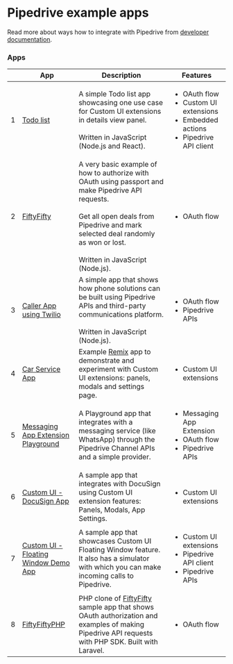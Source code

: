 # Pipedrive example apps

Read more about ways how to integrate with Pipedrive from [developer documentation](https://pipedrive.readme.io/docs).

### Apps

|     | App                                                                          | Description                                                                                                                                                                                                                               | Features                                                                                                        |
| --- | ---------------------------------------------------------------------------- | ----------------------------------------------------------------------------------------------------------------------------------------------------------------------------------------------------------------------------------------- | --------------------------------------------------------------------------------------------------------------- |
| 1   | [Todo list](/apps/todo)                                                      | A simple Todo list app showcasing one use case for Custom UI extensions in details view panel.<br/><br/>Written in JavaScript (Node.js and React).                                                                                        | <ul><li>OAuth flow</li><li>Custom UI extensions</li><li>Embedded actions</li><li>Pipedrive API client</li></ul> |
| 2   | [FiftyFifty](https://github.com/pipedrive/FiftyFifty)                        | A very basic example of how to authorize with OAuth using passport and make Pipedrive API requests.<br/><br />Get all open deals from Pipedrive and mark selected deal randomly as won or lost.<br/><br/>Written in JavaScript (Node.js). | <ul><li>OAuth flow</li></ul>                                                                                    |
| 3   | [Caller App using Twilio](/apps/caller)                                      | A simple app that shows how phone solutions can be built using Pipedrive APIs and third-party communications platform.<br/><br/>Written in JavaScript (Node.js).                                                                          | <ul><li>OAuth flow</li><li>Pipedrive APIs</li></ul>                                                             |
| 4   | [Car Service App](/apps/remix-cars-service)                                  | Example [Remix](https://remix.run) app to demonstrate and experiment with Custom UI extensions: panels, modals and settings page.                                                                                                         | <ul><li>Custom UI extensions</li></ul>                                                                          |
| 5   | [Messaging App Extension Playground](/apps/messaging-app-extn-playground)    | A Playground app that integrates with a messaging service (like WhatsApp) through the Pipedrive Channel APIs and a simple provider.                                                                                                       | <ul><li>Messaging App Extension</li><li>OAuth flow</li><li>Pipedrive APIs</li></ul>                             |
| 6   | [Custom UI - DocuSign App](/apps/custom-ui-app-docusign)                     | A sample app that integrates with DocuSign using Custom UI extension features: Panels, Modals, App Settings.                                                                                                                              | <ul><li>Custom UI extensions</li></ul>                                                                          |
| 7   | [Custom UI - Floating Window Demo App](/apps/custom-ui-floating-window-demo) | A sample app that showcases Custom UI Floating Window feature. It also has a simulator with which you can make incoming calls to Pipedrive.                                                                                               | <ul><li>Custom UI extensions</li><li>Pipedrive API client</li><li>Pipedrive APIs</li></ul>                      |
| 8   | [FiftyFiftyPHP](/apps/fifty-fifty-php)                                       | PHP clone of [FiftyFifty](https://github.com/pipedrive/FiftyFifty) sample app that shows OAuth authorization and examples of making Pipedrive API requests with PHP SDK. Built with Laravel.                                              | <ul><li>OAuth flow</li></ul>                                                                                    |